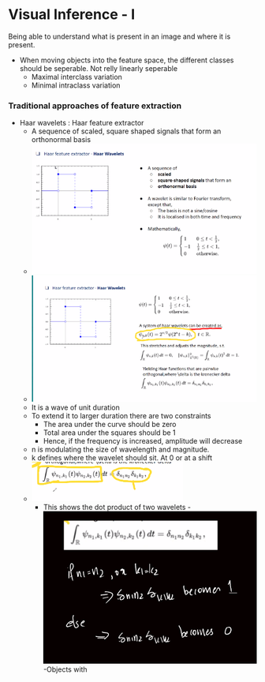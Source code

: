 # Visual Inference - I

Being able to understand what is present in an image and where it is present.

- When moving objects into the feature space, the different classes should be seperable. Not relly linearly seperable
	- Maximal interclass variation
	- Minimal intraclass variation

### Traditional approaches of feature extraction

- Haar wavelets : Haar feature extractor
	- A sequence of scaled, square shaped signals that form an orthonormal basis
	- ![](haar.png)
	- ![](haar2.png)
	- It is a wave of unit duration
	- To extend it to larger duration there are two constraints
		- The area under the curve should be zero
		- Total area under the squares should be 1
		- Hence, if the frequency is increased, amplitude will decrease
	- n is modulating the size of wavelength and magnitude. 
	- k defines where the wavelet should sit. At 0 or at a shift
	- ![](dit.png)
		- This shows the dot product of two wavelets
		-![](eq.png)
		-Objects with